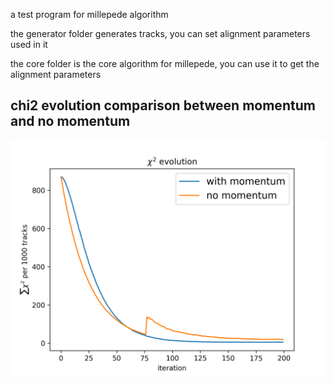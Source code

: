 
a test program for millepede algorithm

the generator folder generates tracks, you can set alignment parameters used in it

the core folder is the core algorithm for millepede, you can use it to get the alignment parameters

## chi2 evolution comparison between momentum and no momentum
![chi2 comparison](chi2_evolution.png)
